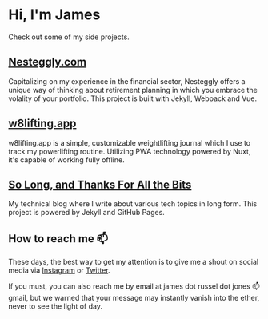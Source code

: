 # Hi, I'm James

Check out some of my side projects.

## [Nesteggly.com](https://www.nesteggly.com)

Capitalizing on my experience in the financial sector, Nesteggly offers a unique way of thinking about retirement planning in which you embrace the volality of your portfolio. This project is built with Jekyll, Webpack and Vue.

## [w8lifting.app](https://w8lifting.app)

w8lifting.app is a simple, customizable weightlifting journal which I use to track my powerlifting routine. Utilizing PWA technology powered by Nuxt, it's capable of working fully offline.

## [So Long, and Thanks For All the Bits](https://jamejone.github.io/)

My technical blog where I write about various tech topics in long form. This project is powered by Jekyll and GitHub Pages.

## How to reach me 📫

These days, the best way to get my attention is to give me a shout on social media via [Instagram](https://www.instagram.com/mrjonze) or [Twitter](https://twitter.com/james_output).

If you must, you can also reach me by email at james dot russel dot jones 📫 gmail, but we warned that your message may instantly vanish into the ether, never to see the light of day.
